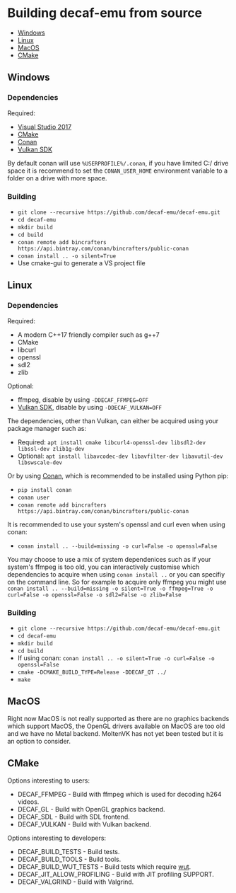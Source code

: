 # Building decaf-emu from source
- [Windows](#windows)
- [Linux](#Linux)
- [MacOS](#MacOS)
- [CMake](#CMake)

## Windows

### Dependencies
Required:
- [Visual Studio 2017](https://visualstudio.microsoft.com/vs/community/)
- [CMake](https://cmake.org/)
- [Conan](https://conan.io/downloads.html)
- [Vulkan SDK](https://vulkan.lunarg.com/sdk/home#windows)

By default conan will use `%USERPROFILE%/.conan`, if you have limited C:/ drive space it is recommend to set the `CONAN_USER_HOME` environment variable to a folder on a drive with more space.

### Building
- `git clone --recursive https://github.com/decaf-emu/decaf-emu.git`
- `cd decaf-emu`
- `mkdir build`
- `cd build`
- `conan remote add bincrafters https://api.bintray.com/conan/bincrafters/public-conan`
- `conan install .. -o silent=True`
- Use cmake-gui to generate a VS project file

## Linux

### Dependencies
Required:
- A modern C++17 friendly compiler such as g++7
- CMake
- libcurl
- openssl
- sdl2
- zlib

Optional:
- ffmpeg, disable by using `-DDECAF_FFMPEG=OFF`
- [Vulkan SDK](https://vulkan.lunarg.com/sdk/home#windows), disable by using `-DDECAF_VULKAN=OFF`

The dependencies, other than Vulkan, can either be acquired using your package manager such as:
- Required: `apt install cmake libcurl4-openssl-dev libsdl2-dev libssl-dev zlib1g-dev`
- Optional: `apt install libavcodec-dev libavfilter-dev libavutil-dev libswscale-dev`

Or by using [Conan](https://conan.io), which is recommended to be installed using Python pip:
- `pip install conan`
- `conan user`
- `conan remote add bincrafters https://api.bintray.com/conan/bincrafters/public-conan`

It is recommended to use your system's openssl and curl even when using conan:
- `conan install .. --build=missing -o curl=False -o openssl=False`

You may choose to use a mix of system dependenices such as if your system's ffmpeg is too old, you can interactively customise which dependencies to acquire when using `conan install ..` or you can specifiy on the command line. So for example to acquire only ffmpeg you might use `conan install .. --build=missing -o silent=True -o ffmpeg=True -o curl=False -o openssl=False -o sdl2=False -o zlib=False`

### Building
- `git clone --recursive https://github.com/decaf-emu/decaf-emu.git`
- `cd decaf-emu`
- `mkdir build`
- `cd build`
- If using conan: `conan install .. -o silent=True -o curl=False -o openssl=False`
- `cmake -DCMAKE_BUILD_TYPE=Release -DDECAF_QT ../`
- `make`

## MacOS
Right now MacOS is not really supported as there are no graphics backends which support MacOS, the OpenGL drivers available on MacOS are too old and we have no Metal backend. MoltenVK has not yet been tested but it is an option to consider.

## CMake
Options interesting to users:
- DECAF_FFMPEG - Build with ffmpeg which is used for decoding h264 videos.
- DECAF_GL - Build with OpenGL graphics backend.
- DECAF_SDL - Build with SDL frontend.
- DECAF_VULKAN - Build with Vulkan backend.

Options interesting to developers:
- DECAF_BUILD_TESTS - Build tests.
- DECAF_BUILD_TOOLS - Build tools.
- DECAF_BUILD_WUT_TESTS - Build tests which require [wut](https://github.com/decaf-emu/wut).
- DECAF_JIT_ALLOW_PROFILING - Build with JIT profiling SUPPORT.
- DECAF_VALGRIND - Build with Valgrind.
